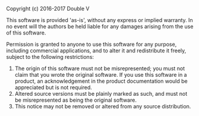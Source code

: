 Copyright (c) 2016-2017 Double V

This software is provided 'as-is', without any express or implied
warranty. In no event will the authors be held liable for any damages
arising from the use of this software.

Permission is granted to anyone to use this software for any purpose,
including commercial applications, and to alter it and redistribute it
freely, subject to the following restrictions:

1.	The origin of this software must not be misrepresented; you must not
	claim that you wrote the original software. If you use this software
	in a product, an acknowledgement in the product documentation would be
	appreciated but is not required.
2.	Altered source versions must be plainly marked as such, and must not be
	misrepresented as being the original software.
3.	This notice may not be removed or altered from any source distribution.
